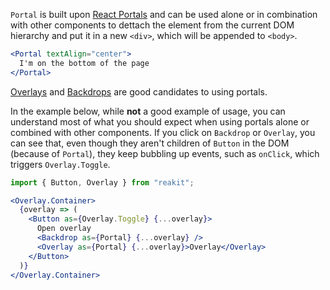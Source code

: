`Portal` is built upon [React Portals](https://reactjs.org/docs/portals.html) and can be used alone or in combination with other components to dettach the element from the current DOM hierarchy and put it in a new `<div>`, which will be appended to `<body>`.

```jsx
<Portal textAlign="center">
  I'm on the bottom of the page
</Portal>
```

[Overlays](/components/overlay) and [Backdrops](/components/backdrop) are good candidates to using portals. 

In the example below, while **not** a good example of usage, you can understand most of what you should expect when using portals alone or combined with other components. If you click on `Backdrop` or `Overlay`, you can see that, even though they aren't children of `Button` in the DOM (because of `Portal`), they keep bubbling up events, such as `onClick`, which triggers `Overlay.Toggle`.

```jsx
import { Button, Overlay } from "reakit";

<Overlay.Container>
  {overlay => (
    <Button as={Overlay.Toggle} {...overlay}>
      Open overlay
      <Backdrop as={Portal} {...overlay} />
      <Overlay as={Portal} {...overlay}>Overlay</Overlay>
    </Button>
  )}
</Overlay.Container>
```
